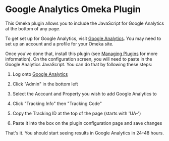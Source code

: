 
# Google Analytics Omeka Plugin

This Omeka plugin allows you to include the JavaScript for Google Analytics at
the bottom of any page.

To get set up for Google Analytics, visit [Google
Analytics](https://www.google.com/analytics/).  You may need to set up an
account and a profile for your Omeka site.

Once you've done that, install this plugin (see [Managing
Plugins](http://omeka.org/codex/Managing_Plugins) for more information). On the
configuration screen, you will need to paste in the Google Analytics
JavaScript. You can do that by following these steps:

 1. Log onto [Google Analytics](https://analytics.google.com/)

 2. Click "Admin" in the bottom left

 3. Select the Account and Property you wish to add Google Analytics to

 4. Click "Tracking Info" then "Tracking Code"
 
 5. Copy the Tracking ID at the top of the page (starts with 'UA-')

 5. Paste it into the box on the plugin configuration page and save changes

That's it. You should start seeing results in Google Analytics in 24-48 hours.

